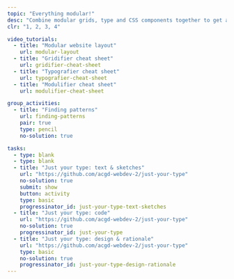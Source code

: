 ```yaml
---
topic: "Everything modular!"
desc: "Combine modular grids, type and CSS components together to get a website running quickly."
clr: "1, 2, 3, 4"

video_tutorials:
  - title: "Modular website layout"
    url: modular-layout
  - title: "Gridifier cheat sheet"
    url: gridifier-cheat-sheet
  - title: "Typografier cheat sheet"
    url: typografier-cheat-sheet
  - title: "Modulifier cheat sheet"
    url: modulifier-cheat-sheet

group_activities:
  - title: "Finding patterns"
    url: finding-patterns
    pair: true
    type: pencil
    no-solution: true

tasks:
  - type: blank
  - type: blank
  - title: "Just your type: text & sketches"
    url: "https://github.com/acgd-webdev-2/just-your-type"
    no-solution: true
    submit: show
    button: activity
    type: basic
    progressinator_id: just-your-type-text-sketches
  - title: "Just your type: code"
    url: "https://github.com/acgd-webdev-2/just-your-type"
    no-solution: true
    progressinator_id: just-your-type
  - title: "Just your type: design & rationale"
    url: "https://github.com/acgd-webdev-2/just-your-type"
    type: basic
    no-solution: true
    progressinator_id: just-your-type-design-rationale
---
```

